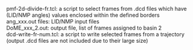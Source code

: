 pmf-2d-divide-fr.tcl: a script to select frames from .dcd files which have (LID/NMP angles) values enclosed within the defined borders  
ang_xxx.out files: LID/NMP input files   
DoME_xxx_2.out: output file, list of frames assigned to basin 2  
dcd-write-fr-num.tcl: a script to write selected frames from a trajectory  
(output .dcd files are not included due to their large size)  
